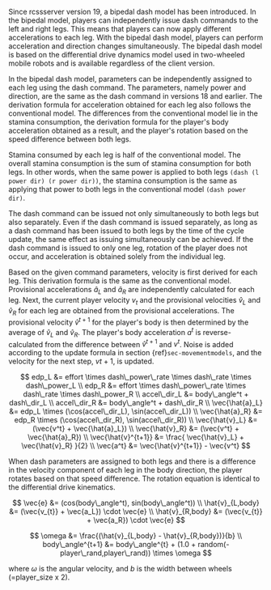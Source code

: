 Since rcssserver version 19, a bipedal dash model has been introduced.
In the bipedal model, players can independently issue dash commands to the left and right legs.
This means that players can now apply different accelerations to each leg.
With the bipedal dash model, players can perform acceleration and direction changes simultaneously.
The bipedal dash model is based on the differential drive dynamics model used in two-wheeled mobile robots and is available regardless of the client version.

In the bipedal dash model, parameters can be independently assigned to each leg using the dash command.
The parameters, namely power and direction, are the same as the dash command in versions 18 and earlier.
The derivation formula for acceleration obtained for each leg also follows the conventional model.
The differences from the conventional model lie in the stamina consumption,
the derivation formula for the player's body acceleration obtained as a result,
and the player's rotation based on the speed difference between both legs.

Stamina consumed by each leg is half of the conventional model.
The overall stamina consumption is the sum of stamina consumption for both legs.
In other words, when the same power is applied to both legs `(dash (l power dir) (r power dir))`,
the stamina consumption is the same as applying that power to both legs in the conventional model `(dash power dir)`.

The dash command can be issued not only simultaneously to both legs but also separately.
Even if the dash command is issued separately,
as long as a dash command has been issued to both legs by the time of the cycle update,
the same effect as issuing simultaneously can be achieved.
If the dash command is issued to only one leg, rotation of the player does not occur,
and acceleration is obtained solely from the individual leg.

Based on the given command parameters, velocity is first derived for each leg.
This derivation formula is the same as the conventional model.
Provisional accelerations $\hat{a}_L$ and $\hat{a}_R$ are independently calculated for each leg.
Next, the current player velocity $v_t$ and the provisional velocities $\hat{v}_L$ and $\hat{v}_R$
for each leg are obtained from the provisional accelerations.
The provisional velocity $\hat{v}^{t+1}$ for the player's body is then determined by the average of $\hat{v}_L$ and $\hat{v}_R$.
The player's body acceleration $a^t$ is reverse-calculated from the difference between $\hat{v}^{t+1}$ and $v^t$.
Noise is added according to the update formula in section {ref}`sec-movementmodels`, and the velocity for the next step, $v{t+1}$, is updated.

$$
edp_L &= effort \times dash\_power\_rate \times dash\_rate \times dash\_power_L \\
edp_R &= effort \times dash\_power\_rate \times dash\_rate \times dash\_power_R \\
accel\_dir_L &= body\_angle^t + dash\_dir_L \\
accel\_dir_R &= body\_angle^t + dash\_dir_R \\
\vec{\hat{a}_L} &= edp_L \times (\cos(accel\_dir_L), \sin(accel\_dir_L)) \\
\vec{\hat{a}_R} &= edp_R \times (\cos(accel\_dir_R), \sin(accel\_dir_R)) \\
\vec{\hat{v}_L} &= (\vec{v^t} + \vec{\hat{a}_L}) \\
\vec{\hat{v}_R} &= (\vec{v^t} + \vec{\hat{a}_R}) \\
\vec{\hat{v}^{t+1}} &= \frac{ \vec{\hat{v}_L} +  \vec{\hat{v}_R} }{2}  \\
\vec{a^t} &= \vec{\hat{v}^{t+1}} - \vec{v^t}
$$

When dash parameters are assigned to both legs and there is a difference in the velocity component of each leg in the body direction,
the player rotates based on that speed difference.
The rotation equation is identical to the differential drive kinematics.

$$
\vec{e} &= (cos(body\_angle^t), sin(body\_angle^t)) \\
\hat{v}_{L,body} &= (\vec{v_{t}} + \vec{a_L}) \cdot \vec{e} \\
\hat{v}_{R,body} &= (\vec{v_{t}} + \vec{a_R}) \cdot \vec{e}
$$

$$
\omega &= \frac{(\hat{v}_{L,body} - \hat{v}_{R,body})}{b} \\
body\_angle^{t+1} &= body\_angle^{t} + (1.0 + random(-player\_rand,player\_rand)) \times \omega
$$

where $\omega$ is the angular velocity,
and $b$ is the width between wheels (=player_size x 2).
